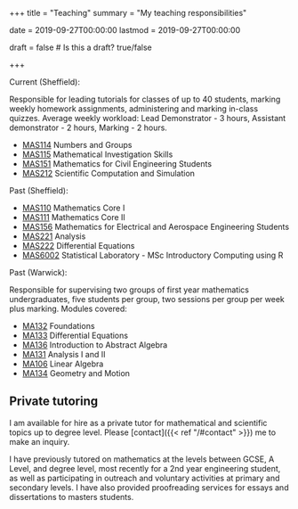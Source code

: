 +++
title = "Teaching"
summary = "My teaching responsibilities"

date = 2019-09-27T00:00:00
lastmod = 2019-09-27T00:00:00

draft = false  # Is this a draft? true/false

+++

Current (Sheffield):

Responsible for leading tutorials for classes of up to 40 students, marking weekly homework assignments, administering and marking in-class quizzes. Average weekly workload: Lead Demonstrator - 3 hours, Assistant demonstrator - 2 hours, Marking - 2 hours.

- [MAS114] Numbers and Groups
- [MAS115] Mathematical Investigation Skills
- [MAS151] Mathematics for Civil Engineering Students
- [MAS212] Scientific Computation and Simulation

Past (Sheffield):

- [MAS110] Mathematics Core I
- [MAS111] Mathematics Core II
- [MAS156] Mathematics for Electrical and Aerospace Engineering Students
- [MAS221] Analysis
- [MAS222] Differential Equations
- [MAS6002] Statistical Laboratory - MSc Introductory Computing using R

[MAS110]: https://maths.dept.shef.ac.uk/maths/module_info_2020.html
[MAS111]: https://maths.dept.shef.ac.uk/maths/module_info_2024.html
[MAS114]: https://maths.dept.shef.ac.uk/maths/module_info_2036.html
[MAS115]: https://maths.dept.shef.ac.uk/maths/module_info_2178.html
[MAS151]: http://engmaths.group.shef.ac.uk/mas151/
[MAS156]: http://engmaths.group.shef.ac.uk/mas156/
[MAS212]: https://maths.dept.shef.ac.uk/maths/module_info_2218.html
[MAS221]: https://maths.dept.shef.ac.uk/maths/module_info_2100.html
[MAS222]: https://maths.dept.shef.ac.uk/maths/module_info_2104.html
[MAS6002]: https://maths.dept.shef.ac.uk/maths/module_info_2019.html

Past (Warwick):

Responsible for supervising two groups of first year mathematics undergraduates, five students per group, two sessions per group per week plus marking.
Modules covered:

- [MA132] Foundations
- [MA133] Differential Equations
- [MA136] Introduction to Abstract Algebra
- [MA131] Analysis I and II
- [MA106] Linear Algebra
- [MA134] Geometry and Motion

[MA132]: https://warwick.ac.uk/fac/sci/maths/undergrad/ughandbook/year1/ma132/
[MA133]: https://warwick.ac.uk/fac/sci/maths/undergrad/ughandbook/year1/ma133/
[MA136]: https://warwick.ac.uk/fac/sci/maths/undergrad/ughandbook/year1/ma136/
[MA131]: https://warwick.ac.uk/fac/sci/maths/undergrad/ughandbook/year1/ma131/
[MA106]: https://warwick.ac.uk/fac/sci/maths/undergrad/ughandbook/year1/ma106/
[MA134]: https://warwick.ac.uk/fac/sci/maths/undergrad/ughandbook/year1/ma134/

## Private tutoring

I am available for hire as a private tutor for mathematical and scientific topics up to degree level. Please [contact]({{< ref "/#contact" >}}) me to make an inquiry.

I have previously tutored on mathematics at the levels between GCSE, A Level, and degree level, most recently for a 2nd year engineering student, as well as participating in outreach and voluntary activities at primary and secondary levels. I have also provided proofreading services for essays and dissertations to masters students.